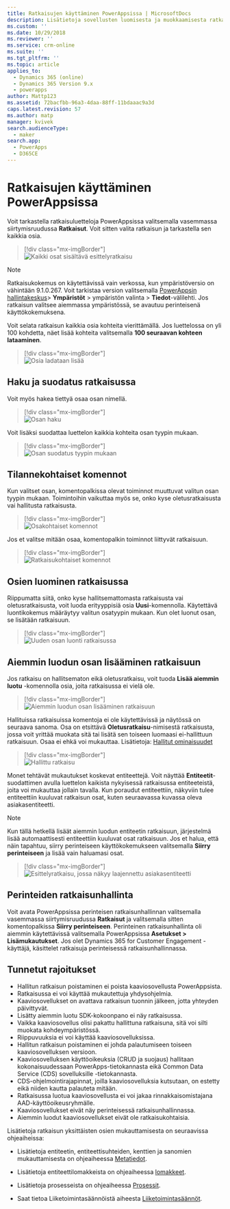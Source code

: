 ```yaml
---
title: Ratkaisujen käyttäminen PowerAppsissa | MicrosoftDocs
description: Lisätietoja sovellusten luomisesta ja muokkaamisesta ratkaisujen avulla
ms.custom: ''
ms.date: 10/29/2018
ms.reviewer: ''
ms.service: crm-online
ms.suite: ''
ms.tgt_pltfrm: ''
ms.topic: article
applies_to:
  - Dynamics 365 (online)
  - Dynamics 365 Version 9.x
  - powerapps
author: Mattp123
ms.assetid: 72bacfbb-96a3-4daa-88ff-11bdaaac9a3d
caps.latest.revision: 57
ms.author: matp
manager: kvivek
search.audienceType:
  - maker
search.app:
  - PowerApps
  - D365CE
---
```

# <a name="use-solutions-in-powerapps"></a>Ratkaisujen käyttäminen PowerAppsissa

 Voit tarkastella ratkaisuluetteloja PowerAppsissa valitsemalla vasemmassa siirtymisruudussa **Ratkaisut**. Voit sitten valita ratkaisun ja tarkastella sen kaikkia osia. 
 
> [!div class="mx-imgBorder"]  
> ![Kaikki osat sisältävä esittelyratkaisu](media/solution-all-items-list.PNG "Kaikki osat sisältävä esittelyratkaisu")  
 
> [!NOTE]
>  Ratkaisukokemus on käytettävissä vain verkossa, kun ympäristöversio on vähintään 9.1.0.267. Voit tarkistaa version valitsemalla [PowerAppsin hallintakeskus](https://admin.powerapps.com/)> **Ympäristöt** > ympäristön valinta > **Tiedot**-välilehti. Jos ratkaisun valitsee aiemmassa ympäristössä, se avautuu perinteisenä käyttökokemuksena.  
 
 Voit selata ratkaisun kaikkia osia kohteita vierittämällä. Jos luettelossa on yli 100 kohdetta, näet lisää kohteita valitsemalla **100 seuraavan kohteen lataaminen**. 
 
> [!div class="mx-imgBorder"]  
> ![Osia ladataan lisää](media/load-more.PNG "Osia ladataan lisää")  

 ## <a name="search-and-filter-in-a-solution"></a>Haku ja suodatus ratkaisussa
 
 Voit myös hakea tiettyä osaa osan nimellä. 
 
> [!div class="mx-imgBorder"]  
> ![Osan haku](media/solution-search-box.png "Osan haku")  
 
 Voit lisäksi suodattaa luettelon kaikkia kohteita osan tyypin mukaan.
  
> [!div class="mx-imgBorder"]  
> ![Osan suodatus tyypin mukaan](media/solution-filter.PNG "Osan suodatus tyypin mukaan")  
 
 ## <a name="contextual-commands"></a>Tilannekohtaiset komennot
 
 Kun valitset osan, komentopalkissa olevat toiminnot muuttuvat valitun osan tyypin mukaan. Toimintoihin vaikuttaa myös se, onko kyse oletusratkaisusta vai hallitusta ratkaisusta. 
 
> [!div class="mx-imgBorder"]  
> ![Osakohtaiset komennot](media/component-commands.png "Osakohtaiset komennot")  
 
 Jos et valitse mitään osaa, komentopalkin toiminnot liittyvät ratkaisuun. 
 
> [!div class="mx-imgBorder"]  
> ![Ratkaisukohtaiset komennot](media/solution-commands.PNG "Ratkaisukohtaiset komennot")  
 
 ## <a name="create-components-in-a-solution"></a>Osien luominen ratkaisussa
 Riippumatta siitä, onko kyse hallitsemattomasta ratkaisusta vai oletusratkaisusta, voit luoda erityyppisiä osia **Uusi**-komennolla. Käytettävä luontikokemus määräytyy valitun osatyypin mukaan. Kun olet luonut osan, se lisätään ratkaisuun. 
 
> [!div class="mx-imgBorder"]  
> ![Uuden osan luonti ratkaisussa](media/solution-new-component.PNG "Uuden osan luonti ratkaisussa")  
 
 ## <a name="add-an-existing-component-to-a-solution"></a>Aiemmin luodun osan lisääminen ratkaisuun
 
 Jos ratkaisu on hallitsematon eikä oletusratkaisu, voit tuoda **Lisää aiemmin luotu** -komennolla osia, joita ratkaisussa ei vielä ole.  
 
> [!div class="mx-imgBorder"]  
> ![Aiemmin luodun osan lisääminen ratkaisuun](media/solution-add-existing-component.PNG "Aiemmin luodun osan lisääminen ratkaisuun")  
  
 Hallituissa ratkaisuissa komentoja ei ole käytettävissä ja näytössä on seuraava sanoma. Osa on etsittävä **Oletusratkaisu**-nimisestä ratkaisusta, jossa voit yrittää muokata sitä tai lisätä sen toiseen luomaasi ei-hallittuun ratkaisuun. Osaa ei ehkä voi mukauttaa. Lisätietoja: [Hallitut ominaisuudet](solutions-overview.md#managed-properties)

> [!div class="mx-imgBorder"]  
> ![Hallittu ratkaisu](media/managed-solution.PNG "Hallittu ratkaisu")  

 Monet tehtävät mukautukset koskevat entiteettejä. Voit näyttää **Entiteetit**-suodattimen avulla luettelon kaikista nykyisessä ratkaisussa entiteeteistä, joita voi mukauttaa jollain tavalla. Kun poraudut entiteettiin, näkyviin tulee entiteettiin kuuluvat ratkaisun osat, kuten seuraavassa kuvassa oleva asiakasentiteetti. 
 
> [!NOTE]
>  Kun tällä hetkellä lisäät aiemmin luodun entiteetin ratkaisuun, järjestelmä lisää automaattisesti entiteettiin kuuluvat osat ratkaisuun. Jos et halua, että näin tapahtuu, siirry perinteiseen käyttökokemukseen valitsemalla **Siirry perinteiseen** ja lisää vain haluamasi osat. <!-- We will soon improve this experience from PowerApps and allow you to select only the specific component(s) under entity that you want to add into a solution. -->
  
> [!div class="mx-imgBorder"]  
> ![Esittelyratkaisu, jossa näkyy laajennettu asiakasentiteetti](media/solution-entity-account.png "Esittelyratkaisu, jossa näkyy laajennettu asiakasentiteetti")  

## <a name="classic-solution-explorer"></a>Perinteiden ratkaisunhallinta

Voit avata PowerAppsissa perinteisen ratkaisunhallinnan valitsemalla vasemmassa siirtymisruudussa **Ratkaisut** ja valitsemalla sitten komentopalkissa **Siirry perinteiseen**. Perinteinen ratkaisunhallinta oli aiemmin käytettävissä valitsemalla PowerAppsissa **Asetukset > Lisämukautukset**. Jos olet Dynamics 365 for Customer Engagement -käyttäjä, käsittelet ratkaisuja perinteisessä ratkaisunhallinnassa.  

## <a name="known-limitations"></a>Tunnetut rajoitukset

- Hallitun ratkaisun poistaminen ei poista kaaviosovellusta PowerAppsista.
- Ratkaisussa ei voi käyttää mukautettuja yhdysohjelmia.
- Kaaviosovellukset on avattava ratkaisun tuonnin jälkeen, jotta yhteyden päivittyvät.
- Lisätty aiemmin luotu SDK-kokoonpano ei näy ratkaisussa. 
- Vaikka kaaviosovellus olisi pakattu hallittuna ratkaisuna, sitä voi silti muokata kohdeympäristössä.
- Riippuvuuksia ei voi käyttää kaaviosovelluksissa.
- Hallitun ratkaisun poistaminen ei johda palautumiseen toiseen kaaviosovelluksen versioon. 
-   Kaaviosovelluksen käyttöoikeuksia (CRUD ja suojaus) hallitaan kokonaisuudessaan PowerApps-tietokannasta eikä Common Data Service (CDS) sovelluksille -tietokannasta.
-   CDS-ohjelmointirajapinnat, joilla kaaviosovelluksia kutsutaan, on estetty eikä niiden kautta palauteta mitään. 
-   Ratkaisussa luotua kaaviosovellusta ei voi jakaa rinnakkaisomistajana AAD-käyttöoikeusryhmälle.
-   Kaaviosovellukset eivät näy perinteisessä ratkaisunhallinnassa.
-   Aiemmin luodut kaaviosovellukset eivät ole ratkaisukohtaisia. 

 Lisätietoja ratkaisun yksittäisten osien mukauttamisesta on seuraavissa ohjeaiheissa:  
  
-   Lisätietoja entiteetin, entiteettisuhteiden, kenttien ja sanomien mukauttamisesta on ohjeaiheessa [Metatiedot](create-edit-metadata.md).  
  
-   Lisätietoja entiteettilomakkeista on ohjeaiheessa [lomakkeet](../model-driven-apps/create-design-forms.md).  
  
-   Lisätietoja prosesseista on ohjeaiheessa [Prosessit](../model-driven-apps/guide-staff-through-common-tasks-processes.md).  
  
-   Saat tietoa Liiketoimintasäännöistä aiheesta [Liiketoimintasäännöt](../model-driven-apps/create-business-rules-recommendations-apply-logic-form.md).  
